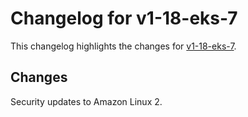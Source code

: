 # Changelog for v1-18-eks-7

This changelog highlights the changes for [v1-18-eks-7](https://github.com/aws/eks-distro/tree/v1-18-eks-7).

## Changes
Security updates to Amazon Linux 2.
